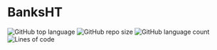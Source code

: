 # BanksHT
![GitHub top language](https://img.shields.io/github/languages/top/raulincadet/BanksHT?style=plastic)
![GitHub repo size](https://img.shields.io/github/repo-size/raulincadet/BanksHT?color=green)
![GitHub language count](https://img.shields.io/github/languages/count/raulincadet/BanksHT?style=plastic)
![Lines of code](https://img.shields.io/tokei/lines/github/raulincadet/BanksHT?color=orange&style=plastic)
